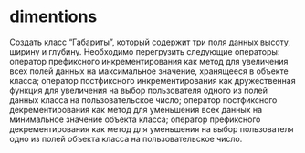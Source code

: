 # dimentions
Создать класс “Габариты”, который содержит три поля данных высоту, ширину и глубину.
Необходимо перегрузить следующие операторы: оператор префиксного инкрементирования как
метод для увеличения всех полей данных на максимальное значение, хранящееся в объекте класса;
оператор постфиксного инкрементирования как дружественная функция для увеличения на выбор
пользователя одного из полей данных класса на пользовательское число; оператор постфиксного
декрементирования как метод для уменьшения всех данных на минимальное значение объекта
класса; оператор префиксного декрементирования как метод для уменьшения на выбор
пользователя одно из полей объекта класса на пользовательское число.

